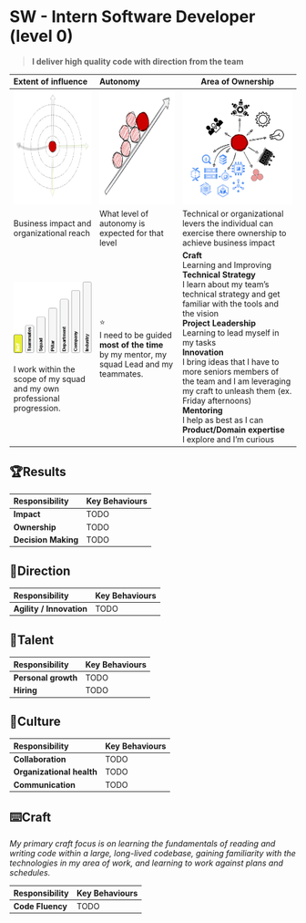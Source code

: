 # SW - Intern Software Developer (level 0)

> **I deliver high quality code with direction from the team<br />**

| Extent of influence<br />                                                                                                      | Autonomy<br />                                               | Area of Ownership<br />                                      |
|:-------------------------------------------------------------------------------------------------------------------------------| :----------------------------------------------------------- | ------------------------------------------------------------ |
| <img src="./../assets/Influence.png" alt="influence" style="height: 200px; align: center" />                                   | <img src="./../assets/Autonomy.png" alt="Autonomy" style="height: 200px; align: center" />    | <img src="./../assets/Ownership.png" alt="ownership" style="height: 200px; align: center" />  |
| Business impact and organizational reach                                                                                       | What level of autonomy is expected for that level            | Technical or organizational levers the individual can exercise there ownership to achieve business impact |
| ![extent0](./..\assets\level0\extent0.png)<br /><br />I work within the scope of my squad and my own professional progression. | ⭐<br />I need to be guided **most of the time** by my mentor, my squad Lead and my teammates. | **Craft**<br />Learning and Improving<br />**Technical Strategy**<br />I learn about my team’s technical strategy and get familiar with the tools and the vision<br />**Project Leadership**<br />Learning to lead myself in my tasks<br />**Innovation**<br />I bring ideas that I have to more seniors members of the team and I am leveraging my craft to unleash them (ex. Friday afternoons)<br />**Mentoring**<br />I help as best as I can<br />**Product/Domain expertise**<br />I explore and I’m curious |

## 🏆Results

| **Responsibility**  | **Key Behaviours** |
| :------------------- |:-------------------|
| **Impact**| TODO               |
| **Ownership**| TODO               |
| **Decision Making**| TODO               |

## 🌟Direction

| **Responsibility**       | **Key Behaviours** |
| :----------------------- |:-------------------|
| **Agility / Innovation** | TODO               |

## 🌳Talent

| **Responsibility**  | **Key Behaviours** |
| :------------------ |:-------------------|
| **Personal growth** | TODO               |
| **Hiring**          | TODO               |

## 🌳Culture

| **Responsibility**        | **Key Behaviours** |
| :------------------------ |:-------------------|
| **Collaboration**         | TODO               |
| **Organizational health** | TODO               |
| **Communication**         | TODO               |

## ⌨️Craft

*My primary craft focus is on learning the fundamentals of reading and writing code within a large, long-lived codebase, gaining familiarity with the technologies in my area of work, and learning to work against plans and schedules.*

| **Responsibility** | **Key Behaviours** |
| :----------------- |--------------------|
| **Code Fluency**   | TODO               |
